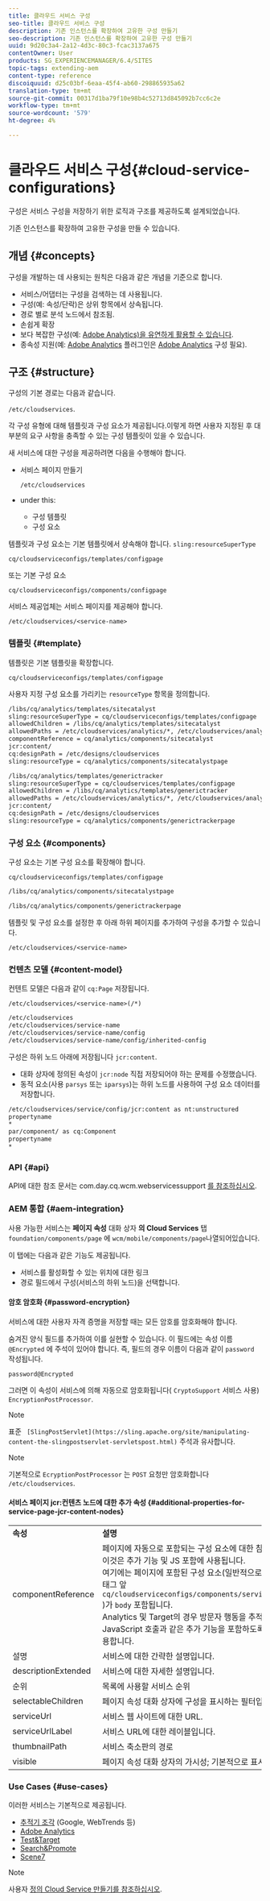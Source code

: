 ```yaml
---
title: 클라우드 서비스 구성
seo-title: 클라우드 서비스 구성
description: 기존 인스턴스를 확장하여 고유한 구성 만들기
seo-description: 기존 인스턴스를 확장하여 고유한 구성 만들기
uuid: 9d20c3a4-2a12-4d3c-80c3-fcac3137a675
contentOwner: User
products: SG_EXPERIENCEMANAGER/6.4/SITES
topic-tags: extending-aem
content-type: reference
discoiquuid: d25c03bf-6eaa-45f4-ab60-298865935a62
translation-type: tm+mt
source-git-commit: 00317d1ba79f10e98b4c52713d845092b7cc6c2e
workflow-type: tm+mt
source-wordcount: '579'
ht-degree: 4%

---
```



# 클라우드 서비스 구성{#cloud-service-configurations}

구성은 서비스 구성을 저장하기 위한 로직과 구조를 제공하도록 설계되었습니다.

기존 인스턴스를 확장하여 고유한 구성을 만들 수 있습니다.

## 개념 {#concepts}

구성을 개발하는 데 사용되는 원칙은 다음과 같은 개념을 기준으로 합니다.

* 서비스/어댑터는 구성을 검색하는 데 사용됩니다.
* 구성(예: 속성/단락)은 상위 항목에서 상속됩니다.
* 경로 별로 분석 노드에서 참조됨.
* 손쉽게 확장
* 보다 복잡한 구성(예: [Adobe Analytics)을 유연하게 활용할 수 있습니다](/help/sites-administering/marketing-cloud.md#integrating-with-adobe-analytics).
* 종속성 지원(예: [Adobe Analytics](/help/sites-administering/marketing-cloud.md#integrating-with-adobe-analytics) 플러그인은 [Adobe Analytics](/help/sites-administering/marketing-cloud.md#integrating-with-adobe-analytics) 구성 필요).

## 구조 {#structure}

구성의 기본 경로는 다음과 같습니다.

`/etc/cloudservices`.

각 구성 유형에 대해 템플릿과 구성 요소가 제공됩니다.이렇게 하면 사용자 지정된 후 대부분의 요구 사항을 충족할 수 있는 구성 템플릿이 있을 수 있습니다.

새 서비스에 대한 구성을 제공하려면 다음을 수행해야 합니다.

* 서비스 페이지 만들기

   `/etc/cloudservices`

* under this:

   * 구성 템플릿
   * 구성 요소

템플릿과 구성 요소는 기본 템플릿에서 상속해야 합니다. `sling:resourceSuperType`

`cq/cloudserviceconfigs/templates/configpage`

또는 기본 구성 요소

`cq/cloudserviceconfigs/components/configpage`

서비스 제공업체는 서비스 페이지를 제공해야 합니다.

`/etc/cloudservices/<service-name>`

### 템플릿 {#template}

템플릿은 기본 템플릿을 확장합니다.

`cq/cloudserviceconfigs/templates/configpage`

사용자 지정 구성 요소를 가리키는 `resourceType` 항목을 정의합니다.

```xml
/libs/cq/analytics/templates/sitecatalyst
sling:resourceSuperType = cq/cloudserviceconfigs/templates/configpage
allowedChildren = /libs/cq/analytics/templates/sitecatalyst
allowedPaths = /etc/cloudservices/analytics/*, /etc/cloudservices/analytics/.*
componentReference = cq/analytics/components/sitecatalyst
jcr:content/
cq:designPath = /etc/designs/cloudservices
sling:resourceType = cq/analytics/components/sitecatalystpage

/libs/cq/analytics/templates/generictracker
sling:resourceSuperType = cq/cloudservices/templates/configpage
allowedChildren = /libs/cq/analytics/templates/generictracker
allowedPaths = /etc/cloudservices/analytics/*, /etc/cloudservices/analytics/.*
jcr:content/
cq:designPath = /etc/designs/cloudservices
sling:resourceType = cq/analytics/components/generictrackerpage
```

### 구성 요소 {#components}

구성 요소는 기본 구성 요소를 확장해야 합니다.

`cq/cloudserviceconfigs/templates/configpage`

```xml
/libs/cq/analytics/components/sitecatalystpage

/libs/cq/analytics/components/generictrackerpage
```

템플릿 및 구성 요소를 설정한 후 아래 하위 페이지를 추가하여 구성을 추가할 수 있습니다.

`/etc/cloudservices/<service-name>`

### 컨텐츠 모델 {#content-model}

컨텐트 모델은 다음과 같이 `cq:Page` 저장됩니다.

`/etc/cloudservices/<service-name>(/*)`

```xml
/etc/cloudservices
/etc/cloudservices/service-name
/etc/cloudservices/service-name/config
/etc/cloudservices/service-name/config/inherited-config
```

구성은 하위 노드 아래에 저장됩니다 `jcr:content`.

* 대화 상자에 정의된 속성이 `jcr:node` 직접 저장되어야 하는 문제를 수정했습니다.
* 동적 요소(사용 `parsys` 또는 `iparsys`)는 하위 노드를 사용하여 구성 요소 데이터를 저장합니다.

```xml
/etc/cloudservices/service/config/jcr:content as nt:unstructured
propertyname
*
par/component/ as cq:Component
propertyname
*
```

### API {#api}

API에 대한 참조 문서는 com.day.cq.wcm.webservicessupport [를 참조하십시오](https://helpx.adobe.com/experience-manager/6-4/sites/developing/using/reference-materials/javadoc/com/day/cq/wcm/webservicesupport/package-summary.html).

### AEM 통합 {#aem-integration}

사용 가능한 서비스는 **페이지 속성** 대화 상자 **의 Cloud Services** 탭 `foundation/components/page` 에 `wcm/mobile/components/page`나열되어있습니다.

이 탭에는 다음과 같은 기능도 제공됩니다.

* 서비스를 활성화할 수 있는 위치에 대한 링크
* 경로 필드에서 구성(서비스의 하위 노드)을 선택합니다.

#### 암호 암호화 {#password-encryption}

서비스에 대한 사용자 자격 증명을 저장할 때는 모든 암호를 암호화해야 합니다.

숨겨진 양식 필드를 추가하여 이를 실현할 수 있습니다. 이 필드에는 속성 이름 `@Encrypted` 에 주석이 있어야 합니다. 즉, 필드의 경우 이름이 다음과 같이 `password` 작성됩니다.

`password@Encrypted`

그러면 이 속성이 서비스에 의해 자동으로 암호화됩니다( `CryptoSupport` 서비스 사용) `EncryptionPostProcessor`.

>[!NOTE]
>
>표준 ` [SlingPostServlet](https://sling.apache.org/site/manipulating-content-the-slingpostservlet-servletspost.html)` 주석과 유사합니다.

>[!NOTE]
>
>기본적으로 `EcryptionPostProcessor` 는 `POST` 요청만 암호화합니다 `/etc/cloudservices`.

#### 서비스 페이지 jcr:컨텐츠 노드에 대한 추가 속성 {#additional-properties-for-service-page-jcr-content-nodes}

<table> 
 <tbody> 
  <tr> 
   <td><strong>속성</strong></td> 
   <td><strong>설명</strong></td> 
  </tr> 
  <tr> 
   <td>componentReference</td> 
   <td>페이지에 자동으로 포함되는 구성 요소에 대한 참조 경로입니다.<br /> 이것은 추가 기능 및 JS 포함에 사용됩니다.<br /> 여기에는 페이지에 포함된 구성 요소(일반적으로<br /> 태그 앞 <code> cq/cloudserviceconfigs/components/servicecomponents</code><br /> )가 <code>body</code> 포함됩니다.<br /> Analytics 및 Target의 경우 방문자 행동을 추적하기 위한 JavaScript 호출과 같은 추가 기능을 포함하도록 이 기능을 사용합니다.</td> 
  </tr> 
  <tr> 
   <td>설명</td> 
   <td>서비스에 대한 간략한 설명입니다.<br /> </td> 
  </tr> 
  <tr> 
   <td>descriptionExtended</td> 
   <td>서비스에 대한 자세한 설명입니다.</td> 
  </tr> 
  <tr> 
   <td>순위</td> 
   <td>목록에 사용할 서비스 순위</td> 
  </tr> 
  <tr> 
   <td>selectableChildren</td> 
   <td>페이지 속성 대화 상자에 구성을 표시하는 필터입니다.</td> 
  </tr> 
  <tr> 
   <td>serviceUrl</td> 
   <td>서비스 웹 사이트에 대한 URL.</td> 
  </tr> 
  <tr> 
   <td>serviceUrlLabel</td> 
   <td>서비스 URL에 대한 레이블입니다.</td> 
  </tr> 
  <tr> 
   <td>thumbnailPath</td> 
   <td>서비스 축소판의 경로</td> 
  </tr> 
  <tr> 
   <td>visible</td> 
   <td>페이지 속성 대화 상자의 가시성; 기본적으로 표시(선택 사항)</td> 
  </tr> 
 </tbody> 
</table>

### Use Cases {#use-cases}

이러한 서비스는 기본적으로 제공됩니다.

* [추적기 조각](/help/sites-administering/external-providers.md) (Google, WebTrends 등)
* [Adobe Analytics](/help/sites-administering/marketing-cloud.md#integrating-with-adobe-analytics)
* [Test&amp;Target](/help/sites-administering/marketing-cloud.md#integrating-with-adobe-target)
* [Search&amp;Promote](/help/sites-administering/marketing-cloud.md#integrating-with-search-promote)
* [Scene7](/help/sites-administering/marketing-cloud.md#integrating-with-scene)

>[!NOTE]
>
>사용자 [정의 Cloud Service 만들기를 참조하십시오](/help/sites-developing/extending-cloud-config-custom-cloud.md).

